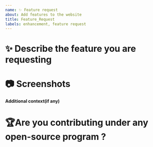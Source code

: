 ```yaml
---
name: ✨ Feature request
about: Add features to the website
title: Feature_Request
labels: enhancement, feature request
---
```


# ✨ Describe the feature you are requesting

<!-- A clear and concise description of what the problem is. -->

# 📷 Screenshots

<!-- If applicable, add screenshots to help explain your problem. -->

**Additional context(if any)**

# 🏆Are you contributing under any open-source program ?

<!-- Mention it here-->
